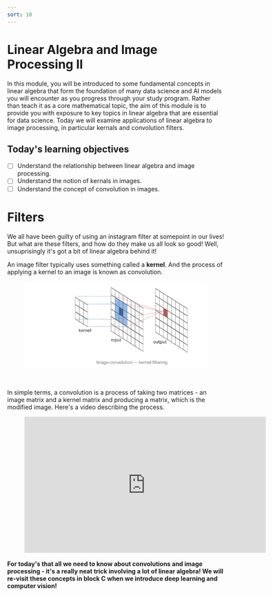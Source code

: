 ```yaml
---
sort: 10
---
```


# Linear Algebra and Image Processing II

In this module, you will be introduced to some fundamental concepts in linear algebra
that form the foundation of many data science and AI models you will encounter
as you progress through your study program. Rather than teach it as a core mathematical
topic, the aim of this module is to provide you with exposure to key topics in linear
algebra that are essential for data science. Today we will examine applications
of linear algebra to image processing, in particular kernals and convolution
filters.

## Today's learning objectives
- [ ] Understand the relationship between linear algebra and image processing.
- [ ] Understand the notion of kernals in images.
- [ ] Understand the concept of convolution  in images.

# Filters

We all have been guilty of using an instagram filter at somepoint in our lives!
But what are these filters, and how do they make us all look so good! Well, unsuprisingly it's got a bit of linear algebra behind it!

An image filter typically uses something called a **kernel**. And the process
of applying a kernel to an image is known as convolution.

<figure>
    <img src=".\assets\convo.PNG" />
    <figcaption></figcaption>
</figure>
<br>

In simple terms, a convolution is a process of taking two matrices - an image matrix and a kernel matrix and producing a matrix, which is the modified
image. Here's a video describing the process.

<!-- blank line -->
<figure class="video_container">
<iframe width="560" height="315" src="https://www.youtube.com/embed/C_zFhWdM4ic?controls=0" title="YouTube video player" frameborder="0" allow="accelerometer; autoplay; clipboard-write; encrypted-media; gyroscope; picture-in-picture" allowfullscreen></iframe>
</figure>
<!-- blank line -->

**For today's that all we need to know about convolutions and image processing - it's a really neat trick involving a lot of linear algebra! We will re-visit these concepts in block C when we introduce deep learning and computer vision!**
